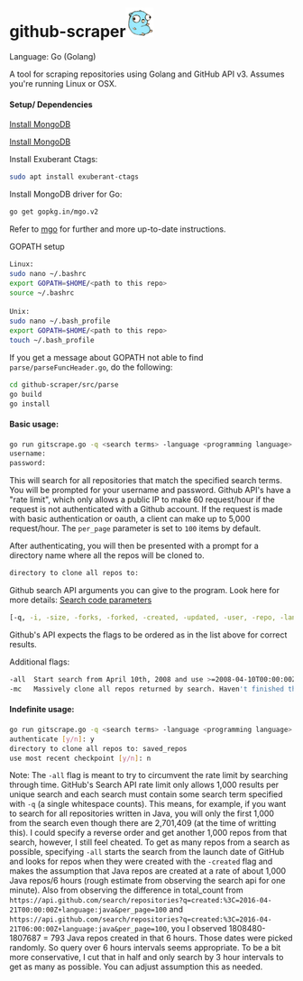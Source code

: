 # github-scraper![Go gopher](./images/gopherbelly50.jpg)

Language: Go (Golang)

A tool for scraping repositories using Golang and GitHub API v3. Assumes you're running Linux or OSX.

#### Setup/ Dependencies

[Install MongoDB](https://golang.org/doc/install)

[Install MongoDB](https://docs.mongodb.com/manual/tutorial/install-mongodb-on-ubuntu/)

Install Exuberant Ctags:
```sh
sudo apt install exuberant-ctags
```
Install MongoDB driver for Go:
```sh
go get gopkg.in/mgo.v2
```
Refer to [mgo](https://github.com/go-mgo/mgo) for further and more up-to-date instructions.

GOPATH setup
```sh
Linux:
sudo nano ~/.bashrc
export GOPATH=$HOME/<path to this repo>
source ~/.bashrc

Unix:
sudo nano ~/.bash_profile
export GOPATH=$HOME/<path to this repo>
touch ~/.bash_profile
```

If you get a message about GOPATH not able to find `parse/parseFuncHeader.go`, do the following:
```sh
cd github-scraper/src/parse
go build
go install
```

#### Basic usage:
```sh
go run gitscrape.go -q <search terms> -language <programming language>
username:
password:
```
This will search for all repositories that match the specified search terms. You will be prompted for your username and password. Github API's have a "rate limit", which only allows a public IP to make 60 request/hour if the request is not authenticated with a Github account. If the request is made with basic authentication or oauth, a client can make up to 5,000 request/hour. The `per_page` parameter is set to `100` items by default.

After authenticating, you will then be presented with a prompt for a directory name where all the repos will be cloned to.
```sh
directory to clone all repos to:
```
Github search API arguments you can give to the program.
Look here for more details: [Search code parameters](https://developer.github.com/v3/search/)
```sh
[-q, -i, -size, -forks, -forked, -created, -updated, -user, -repo, -lang, -stars -sort -order]
```
Github's API expects the flags to be ordered as in the list above for correct results.

Additional flags:
```sh
-all  Start search from April 10th, 2008 and use >=2008-04-10T00:00:00Z instead of -created flag.
-mc   Massively clone all repos returned by search. Haven't finished this feature yet.
```

#### Indefinite usage:
```sh
go run gitscrape.go -q <search terms> -language <programming language> -all
authenticate [y/n]: y
directory to clone all repos to: saved_repos
use most recent checkpoint [y/n]: n
```

Note:
The `-all` flag is meant to try to circumvent the rate limit by searching through time. GitHub's Search API rate limit only allows 1,000 results per unique search and each search must contain some search term specified with `-q` (a single whitespace counts). This means, for example, if you want to search for all repositories written in Java, you will only the first 1,000 from the search even though there are 2,701,409 (at the time of writting this). I could specify a reverse order and get another 1,000 repos from that search, however, I still feel cheated. To get as many repos from a search as possible, specifying `-all` starts the search from the launch date of GitHub and looks for repos when they were created with the `-created` flag and makes the assumption that Java repos are created at a rate of about 1,000 Java repos/6 hours (rough estimate from observing the search api for one minute). Also from observing the difference in total_count from `https://api.github.com/search/repositories?q=created:%3C=2016-04-21T00:00:00Z+language:java&per_page=100` and `https://api.github.com/search/repositories?q=created:%3C=2016-04-21T06:00:00Z+language:java&per_page=100`, you I observed 1808480-1807687 = 793 Java repos created in that 6 hours. Those dates were picked randomly. So query over 6 hours intervals seems appropriate. To be a bit more conservative, I cut that in half and only search by 3 hour intervals to get as many as possible. You can adjust assumption this as needed.